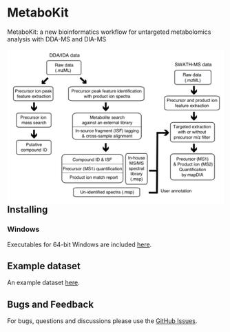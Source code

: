 # MetaboKit
 MetaboKit: a new bioinformatics workflow for untargeted metabolomics analysis with DDA-MS and DIA-MS
 
<img src="Figure1.png" align="left">

<!---
See the [manual](manual.pdf) for full documentation.
--->


## Installing 

<!---
### Unix
Installation of python3 (>=3.7) is required. See for [commands.md](commands.md) usage.
--->

### Windows

Executables for 64-bit Windows are included [here](https://github.com/MetaboKit/MetaboKit/releases/latest).

<!---
## Example parameter file
[here](https://drive.google.com/drive/folders/1XF2y4B_ISxGvO2Ni_CMA1vb_g2kxh2P1?usp=sharing)
--->

## Example dataset

An example dataset [here](https://drive.google.com/drive/folders/1u-n8ig2o-pqZujTmj03zgPi1Z9eLdzVc?usp=sharing).

## Bugs and Feedback

For bugs, questions and discussions please use the [GitHub Issues](https://github.com/MetaboKit/metabokit/issues).

<!---
## License

Copyright (C) <2020> Guoshou Teo < ephteog@nus.edu.sg >, and Hyungwon Choi < hwchoi@nus.edu.sg >, National University of Singapore.

Licensed under the Apache License, Version 2.0 (the "License");

you may not use this file except in compliance with the License.

You may obtain a copy of the License at

[Apache 2.0 license](http://www.apache.org/licenses/LICENSE-2.0)

Unless required by applicable law or agreed to in writing, software

distributed under the License is distributed on an "AS IS" BASIS,

WITHOUT WARRANTIES OR CONDITIONS OF ANY KIND, either express or implied.

See the License for the specific language governing permissions and

limitations under the License.

--->
